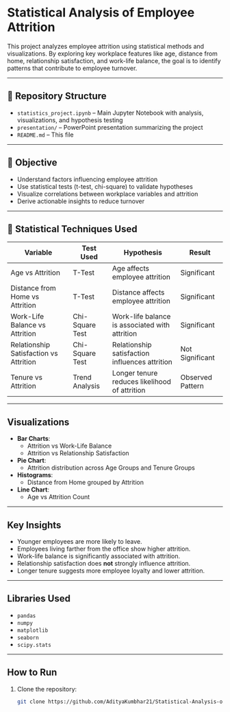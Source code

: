 # Statistical Analysis of Employee Attrition

This project analyzes employee attrition using statistical methods and visualizations. By exploring key workplace features like age, distance from home, relationship satisfaction, and work-life balance, the goal is to identify patterns that contribute to employee turnover.

---

## 📁 Repository Structure

- `statistics_project.ipynb` – Main Jupyter Notebook with analysis, visualizations, and hypothesis testing
- `presentation/` – PowerPoint presentation summarizing the project
- `README.md` – This file

---

## 🎯 Objective

- Understand factors influencing employee attrition
- Use statistical tests (t-test, chi-square) to validate hypotheses
- Visualize correlations between workplace variables and attrition
- Derive actionable insights to reduce turnover

---

## 🧪 Statistical Techniques Used

| Variable                     | Test Used          | Hypothesis                                                | Result                  |
|-----------------------------|--------------------|------------------------------------------------------------|--------------------------|
| Age vs Attrition            | T-Test             | Age affects employee attrition                            | Significant            |
| Distance from Home vs Attrition | T-Test         | Distance affects employee attrition                       | Significant            |
| Work-Life Balance vs Attrition | Chi-Square Test | Work-life balance is associated with attrition            | Significant            |
| Relationship Satisfaction vs Attrition | Chi-Square Test | Relationship satisfaction influences attrition |  Not Significant        |
| Tenure vs Attrition         | Trend Analysis     | Longer tenure reduces likelihood of attrition             | Observed Pattern       |

---

## Visualizations

- **Bar Charts**:
  - Attrition vs Work-Life Balance
  - Attrition vs Relationship Satisfaction
- **Pie Chart**:
  - Attrition distribution across Age Groups and Tenure Groups
- **Histograms**:
  - Distance from Home grouped by Attrition
- **Line Chart**:
  - Age vs Attrition Count

---

## Key Insights

- Younger employees are more likely to leave.
- Employees living farther from the office show higher attrition.
- Work-life balance is significantly associated with attrition.
- Relationship satisfaction does **not** strongly influence attrition.
- Longer tenure suggests more employee loyalty and lower attrition.

---

## Libraries Used

- `pandas`
- `numpy`
- `matplotlib`
- `seaborn`
- `scipy.stats`

---

## How to Run

1. Clone the repository:
   ```bash
   git clone https://github.com/AdityaKumbhar21/Statistical-Analysis-of-Employee-Attrition.git
